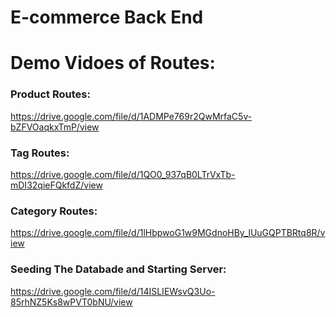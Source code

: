 # E-commerce Back End


# Demo Vidoes of Routes:

### Product Routes:

 https://drive.google.com/file/d/1ADMPe769r2QwMrfaC5v-bZFVOaqkxTmP/view

### Tag Routes: 

https://drive.google.com/file/d/1QO0_937qB0LTrVxTb-mDI32qieFQkfdZ/view

### Category Routes: 

https://drive.google.com/file/d/1lHbpwoG1w9MGdnoHBy_lUuGQPTBRtq8R/view

### Seeding The Databade and Starting Server:

https://drive.google.com/file/d/14ISLIEWsvQ3Uo-85rhNZ5Ks8wPVT0bNU/view


